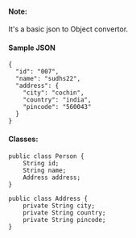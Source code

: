 #### Note:
It's a basic json to Object convertor. 
#### Sample JSON
```
{
  "id": "007",
  "name": "sudhs22",
  "address": {
    "city": "cochin",
    "country": "india",
    "pincode": "560043"
  }
}
```

#### Classes:
```
public class Person {
    String id;
    String name;
    Address address;
}

public class Address {
    private String city;
    private String country;
    private String pincode;
}
```

